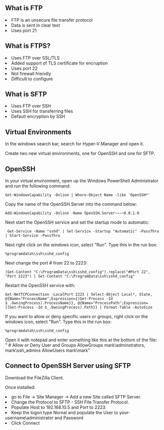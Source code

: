 ## What is FTP

<li>FTP is an unsecure file transfer protocol</li>
<li>Data is sent in clear text</li>
<li>Uses port 21</li>

## What is FTPS?

<li>Uses FTP over SSL/TLS</li>
<li>Added support of TLS certificate for encruption</li>
<li>Uses port 22</li>
<li>Not firewall friendly</li>
<li>Difficult to configure</li>

## What is SFTP

<li>Uses FTP over SSH</li>
<li>Uses SSH for transferring files</li>
<li>Default encryption by SSH</li>

## Virtual Environments

In the windows search bar, search for Hyper-V Manager and open it.

Create two new virtual environments, one for OpenSSH and one for SFTP.

## OpenSSH

In your virtual environment, open up the Windows PowerShell Administrator and run the following command:
```pwsh
Get-WindowsCapability -Online | Where-Object Name -like 'OpenSSH*' 
```
Copy the name of the OpenSSH.Server into the command below:
```pwsh
Add-WindowsCapability -Online -Name OpenSSH.Server~~~~0.0.1.0
```
Next start the OpenSSH service and set the startup mode to automatic:
```pwsh
 Get-Service -Name "sshd" | Set-Service -Startup "Automatic" -PassThru | Start-Service -PassThru
```
Next right click on the windows icon, select "Run". Type this in the run box:
```run
%programdata%\ssh\sshd_config
```
Next change the port # from 22 to 2223:
```pwsh
(Get-Content "C:\ProgramData\ssh\sshd_config").replace("#Port 22", "Port 2223") | Set-Content "C:\ProgramData\ssh\sshd_config"
```
Restart the OpenSSH service with:
```pwsh
Get-NetTCPConnection -LocalPort 2223 | Select-Object Local*, State, @{Name="ProcessName";Expression={(Get-Process -Id $_.OwningProcess).ProcessName}}, @{Name="ProcessPath";Expression={(Get-Process -Id $_.OwningProcess).Path}} | Format-Table -AutoSize
```
If you want to allow or deny specific users or groups,  right click on the windows icon, select "Run". Type this in the run box:
```run
%programdata%\ssh\sshd_config
```
Open it with notepad and enter something like this at the bottom of the file:
" # Allow or Deny User and Groups
AllowGroups mark\adminstrators, mark\ssh_admins
AllowUsers mark\mark"

## Connect to OpenSSH Server using SFTP

Download the FileZilla Client. 

Once installed:
<li>go to File -> Site Manager -> Add a new Site called SFTP Server.</li>
<li>Change the Protocol to SFTP - SSH File Transfer Protocol.</li>
<li>Populate Host to 192.168.10.5 and Port to 2223.</li>
<li>Keep the logon type Nornal and populate the User to your-username\administrator and Password</li>
<li>Click Connect</li>

